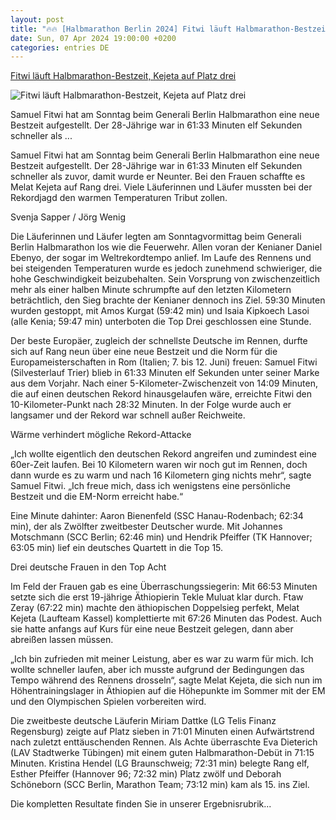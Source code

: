 ```yaml
---
layout: post
title: "🔥🔥 [Halbmarathon Berlin 2024] Fitwi läuft Halbmarathon-Bestzeit, Kejeta auf Platz drei"
date: Sun, 07 Apr 2024 19:00:00 +0200
categories: entries DE
---
```

[Fitwi läuft Halbmarathon-Bestzeit, Kejeta auf Platz drei](https://www.leichtathletik.de/aktuelles/news/news-detail/79186-fitwi-laeuft-halbmarathon-bestzeit-kejeta-auf-platz-drei)

![Fitwi läuft Halbmarathon-Bestzeit, Kejeta auf Platz drei](https://www.leichtathletik.de/fileadmin/_processed_/1/d/csm_fitwi-samuel_halbmarathon_berlin24_foto_scc-events_jean-marc_wiesner_c745dc27f1.jpg)

Samuel Fitwi hat am Sonntag beim Generali Berlin Halbmarathon eine neue Bestzeit aufgestellt. Der 28-Jährige war in 61:33 Minuten elf Sekunden schneller als ...

Samuel Fitwi hat am Sonntag beim Generali Berlin Halbmarathon eine neue Bestzeit aufgestellt. Der 28-Jährige war in 61:33 Minuten elf Sekunden schneller als zuvor, damit wurde er Neunter. Bei den Frauen schaffte es Melat Kejeta auf Rang drei. Viele Läuferinnen und Läufer mussten bei der Rekordjagd den warmen Temperaturen Tribut zollen.

Svenja Sapper / Jörg Wenig

Die Läuferinnen und Läufer legten am Sonntagvormittag beim Generali Berlin Halbmarathon los wie die Feuerwehr. Allen voran der Kenianer Daniel Ebenyo, der sogar im Weltrekordtempo anlief. Im Laufe des Rennens und bei steigenden Temperaturen wurde es jedoch zunehmend schwieriger, die hohe Geschwindigkeit beizubehalten. Sein Vorsprung von zwischenzeitlich mehr als einer halben Minute schrumpfte auf den letzten Kilometern beträchtlich, den Sieg brachte der Kenianer dennoch ins Ziel. 59:30 Minuten wurden gestoppt, mit Amos Kurgat (59:42 min) und Isaia Kipkoech Lasoi (alle Kenia; 59:47 min) unterboten die Top Drei geschlossen eine Stunde.

Der beste Europäer, zugleich der schnellste Deutsche im Rennen, durfte sich auf Rang neun über eine neue Bestzeit und die Norm für die Europameisterschaften in Rom (Italien; 7. bis 12. Juni) freuen: Samuel Fitwi (Silvesterlauf Trier) blieb in 61:33 Minuten elf Sekunden unter seiner Marke aus dem Vorjahr. Nach einer 5-Kilometer-Zwischenzeit von 14:09 Minuten, die auf einen deutschen Rekord hinausgelaufen wäre, erreichte Fitwi den 10-Kilometer-Punkt nach 28:32 Minuten. In der Folge wurde auch er langsamer und der Rekord war schnell außer Reichweite.

Wärme verhindert mögliche Rekord-Attacke

„Ich wollte eigentlich den deutschen Rekord angreifen und zumindest eine 60er-Zeit laufen. Bei 10 Kilometern waren wir noch gut im Rennen, doch dann wurde es zu warm und nach 16 Kilometern ging nichts mehr“, sagte Samuel Fitwi. „Ich freue mich, dass ich wenigstens eine persönliche Bestzeit und die EM-Norm erreicht habe.“

Eine Minute dahinter: Aaron Bienenfeld (SSC Hanau-Rodenbach; 62:34 min), der als Zwölfter zweitbester Deutscher wurde. Mit Johannes Motschmann (SCC Berlin; 62:46 min) und Hendrik Pfeiffer (TK Hannover; 63:05 min) lief ein deutsches Quartett in die Top 15.

Drei deutsche Frauen in den Top Acht

Im Feld der Frauen gab es eine Überraschungssiegerin: Mit 66:53 Minuten setzte sich die erst 19-jährige Äthiopierin Tekle Muluat klar durch. Ftaw Zeray (67:22 min) machte den äthiopischen Doppelsieg perfekt, Melat Kejeta (Laufteam Kassel) komplettierte mit 67:26 Minuten das Podest. Auch sie hatte anfangs auf Kurs für eine neue Bestzeit gelegen, dann aber abreißen lassen müssen.

„Ich bin zufrieden mit meiner Leistung, aber es war zu warm für mich. Ich wollte schneller laufen, aber ich musste aufgrund der Bedingungen das Tempo während des Rennens drosseln“, sagte Melat Kejeta, die sich nun im Höhentrainingslager in Äthiopien auf die Höhepunkte im Sommer mit der EM und den Olympischen Spielen vorbereiten wird.

Die zweitbeste deutsche Läuferin Miriam Dattke (LG Telis Finanz Regensburg) zeigte auf Platz sieben in 71:01 Minuten einen Aufwärtstrend nach zuletzt enttäuschenden Rennen. Als Achte überraschte Eva Dieterich (LAV Stadtwerke Tübingen) mit einem guten Halbmarathon-Debüt in 71:15 Minuten. Kristina Hendel (LG Braunschweig; 72:31 min) belegte Rang elf, Esther Pfeiffer (Hannover 96; 72:32 min) Platz zwölf und Deborah Schöneborn (SCC Berlin, Marathon Team; 73:12 min) kam als 15. ins Ziel.

Die kompletten Resultate finden Sie in unserer Ergebnisrubrik...

